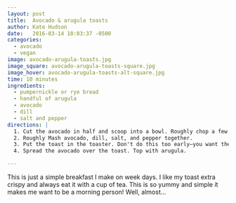 ```yaml
---
layout: post
title:  Avocado & arugula toasts
author: Kate Hudson
date:   2016-03-14 10:03:37 -0500
categories:
  - avocado
  - vegan
image: avocado-arugula-toasts.jpg
image_square: avocado-arugula-toasts-square.jpg
image_hover: avocado-arugula-toasts-alt-square.jpg
time: 10 minutes
ingredients:
  - pumpernickle or rye bread
  - handful of arugula
  - avocado
  - dill
  - salt and pepper
directions: |
  1. Cut the avocado in half and scoop into a bowl. Roughly chop a few sprigs of dill.
  2. Roughly Mash avocado, dill, salt, and pepper together.
  3. Put the toast in the toaster. Don't do this too early—you want the toast to still be hot when you eat it.
  4. Spread the avocado over the toast. Top with arugula.

---
```


This is just a simple breakfast I make on week days. I like my toast extra crispy and always eat it with a cup of tea. This is so yummy and simple it makes me want to be a morning person! Well, almost...
